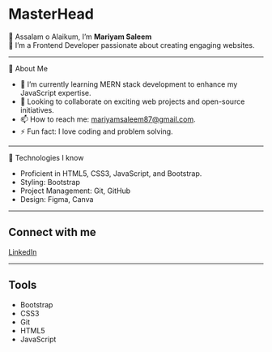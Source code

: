 # MasterHead

👋 Assalam o Alaikum, I’m **Mariyam Saleem**  
🌟 I’m a Frontend Developer passionate about creating engaging websites.

---

 🙋 About Me
- 🌱 I’m currently learning MERN stack development to enhance my JavaScript expertise.
- 💞 Looking to collaborate on exciting web projects and open-source initiatives.
- 📫 How to reach me: [mariyamsaleem87@gmail.com](mailto:mariyamsaleem87@gmail.com).
- ⚡ Fun fact: I love coding and problem solving.

---

 🚀 Technologies I know
- Proficient in HTML5, CSS3, JavaScript, and Bootstrap.
- Styling: Bootstrap
- Project Management: Git, GitHub
- Design: Figma, Canva

---

## Connect with me
[LinkedIn](https://www.linkedin.com/in/mariyam-saleem-a227052b7/)

---

## Tools
- Bootstrap
- CSS3
- Git
- HTML5
- JavaScript

